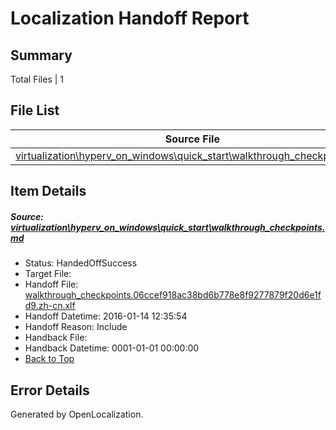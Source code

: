 # <a name='report-top'></a> Localization Handoff Report

## Summary
 Total Files | 1

## File List
 Source File | Status | Details 
 ----------- | ------ | ------- 
 [virtualization\hyperv_on_windows\quick_start\walkthrough_checkpoints.md](https://github.com/OpenLocalizationOrg/hyperVTest/blob/474468cc594c50e8c2db8bbce4fe9321e62230df/virtualization/hyperv_on_windows/quick_start/walkthrough_checkpoints.md) | HandedOffSuccess | [Details](#2501ea0c93566167df8eb530d4779a94e6a6f78a169)

## Item Details
##### <a name='2501ea0c93566167df8eb530d4779a94e6a6f78a169'></a> Source: [virtualization\hyperv_on_windows\quick_start\walkthrough_checkpoints.md](https://github.com/OpenLocalizationOrg/hyperVTest/blob/474468cc594c50e8c2db8bbce4fe9321e62230df/virtualization/hyperv_on_windows/quick_start/walkthrough_checkpoints.md)
* Status: HandedOffSuccess
* Target File: 
* Handoff File: [walkthrough_checkpoints.06ccef918ac38bd6b778e8f9277879f20d6e1fd9.zh-cn.xlf](https://github.com/OpenLocalizationOrg/olhandoff/blob/d74217a1776ee0ba4b8792f8c2f409cf3cc4bf42/ol-handoff/OpenLocalizationOrg/hyperVTest.zh-cn/live/walkthrough_checkpoints.06ccef918ac38bd6b778e8f9277879f20d6e1fd9.zh-cn.xlf)
* Handoff Datetime: 2016-01-14 12:35:54
* Handoff Reason: Include
* Handback File: 
* Handback Datetime: 0001-01-01 00:00:00
* [Back to Top](#report-top)


## Error Details

Generated by OpenLocalization.
